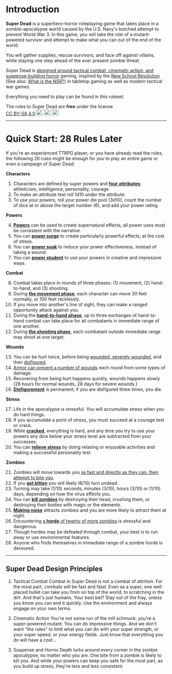 # Introduction

**Super Dead** is a superhero-horror roleplaying game that takes place in a zombie-apocalypse world caused by the U.S. Navy's botched attempt to prevent World War 3. In this game, you will take the role of a mutant-powered survivor and attempt to make what you can out of the end of the world.

You will gather supplies, rescue survivors, and face off against villains, while staying one step ahead of the ever present zombie threat.

Super Dead is [designed around tactical combat, cinematic action, and suspense-building horror](./1_introduction.md#super-dead-design-principles) gaming, inspired by the [New School Revolution](https://boneboxchant.wordpress.com/2022/05/04/revisiting-the-nsr/) (See also: [What is the NSR?](https://www.congas.blog/what-is-the-nsr/)) in tabletop gaming as well as modern tactical war games.

Everything you need to play can be found in this ruleset.

<p xmlns:cc="http://creativecommons.org/ns#" xmlns:dct="http://purl.org/dc/terms/">The rules to Super Dead are <strong>free</strong> under the license <a href="https://creativecommons.org/licenses/by-sa/4.0/?ref=chooser-v1" target="_blank" rel="license noopener noreferrer" style="display:inline-block;">CC BY-SA 4.0<img style="height:22px!important;margin-left:3px;vertical-align:text-bottom;" src="https://mirrors.creativecommons.org/presskit/icons/cc.svg?ref=chooser-v1" alt=""><img style="height:22px!important;margin-left:3px;vertical-align:text-bottom;" src="https://mirrors.creativecommons.org/presskit/icons/by.svg?ref=chooser-v1" alt=""><img style="height:22px!important;margin-left:3px;vertical-align:text-bottom;" src="https://mirrors.creativecommons.org/presskit/icons/sa.svg?ref=chooser-v1" alt=""></a></p>

-----

# Quick Start: 28 Rules Later

If you're an experienced TTRPG player, or you have already read the rules, the following 28 rules might be enough for you to play an entire game or even a campaign of Super Dead.

**Characters**

1. Characters are defined by super powers and [**four attributes**](2_characters.md#attributes-and-saves): athleticism, intelligence, personality, courage.
2. To make an attribute test roll 1d10 under the attribute.
3. To use your powers, roll your power die pool (3d10), count the number of dice at or above the target number (6), and add your power rating.

**Powers**

4. [**Powers**](3_powers.md) can be used to create supernatural effects; all power uses must be consistent with the narrative.
5. You can [__power surge__](3_powers.md#power-surge) to create particularly powerful effects, at the cost of stress.
6. You can [__power soak__](3_powers.md#power-soak) to reduce your power effectiveness, instead of taking a wound.
7. You can [__power student__](3_powers.md#power-stunt) to use your powers in creative and impressive ways.

**Combat**

8. Combat takes place in rounds of three phases: (1) movement, (2) hand-to-hand, and (3) shooting.
2. During **[the movement phase](4_combat.md#the-movement-phase)**, each character can move 30 feet normally, or 100 feet recklessly.
3. If you move into another's line of sight, they can make a ranged opportunity attack against you.
4. During the **[hand-to-hand phase](4_combat.md#the-hand-to-hand-phase)**, up to three exchanges of hand-to-hand combat can take place for all combatants in immediate range of one another.
5. During **[the shooting phase](4_combat.md#the-shooting-phase)**, each combatant outside immediate range may shoot at one target.

**Wounds**

13. You can be hurt twice, before being [wounded, severely wounded](4_combat.md#being-wounded), and then [disfigured](4_combat.md#disfigurement-and-death).
2. [Armor can prevent a number of wounds](5_gear.md#armor) each round from some types of damage.
3. Recovering from being hurt happens quickly, wounds happens slowly (28 hours for normal wounds, 28 days for severe wounds.)
4. [**Disfigurement**](4_combat.md#disfigurement-and-death) is permanent; if you are disfigured three times, you die.

**Stress**

17. Life in the apocalypse is stressful. You will accumulate stress when you do hard things.
2.  If you accumulate a point of stress, you must succeed at a courage test or crack.
3.  While [**cracked**](2_characters.md#stress), everything is hard, and any time you try to use your powers any dice below your stress level are subtracted from your successes.
4.  You can [**relieve stress**](2_characters.md#stress-relief) by doing relaxing or enjoyable activities and making a successful personality test.

**Zombies**

21. Zombies will move towards you [as fast and directly as they can, then attempt to bite you](6_zombies.md#the-zomb-3).
2. If you [**get bitten**](6_zombies.md#zombies-bites-and-turning-undead) you will likely (8/10) turn undead.
2. Turning may take (1/10) seconds, minutes (3/10), hours (3/10) or (1/10) days, depending on how the virus effects you.
2. You can [**kill zombies**](6_zombies.md#killing-zombies) by destroying their head, crushing them, or destroying their bodies with magic or the elements.
2. [**Making noise**](6_zombies.md#threat-and-noise) attracts zombies and you are more likely to attract them at night.
2. Encountering [a **horde** of twenty of more zombies](6_zombies.md#zombie-hordes) is stressful and dangerous.
2. Though hordes may be defeated through combat, your best is to run away or use environmental features.
2. Anyone who finds themselves in immediate range of a zombie horde is devoured.


----

## Super Dead Design Principles

1. Tactical Combat
Combat in Super Dead is not a combat of attrition. For the most part, combats will be fast and fatal. Even as a super, one well placed bullet can take you from on top of the world, to scratching in the dirt. And that's just humans. Your best bet? Stay out of the fray, unless you know you can end it quickly. Use the environment and always engage on your own terms.

2. Cinematic Action
You're not some run of the mill schmuck: you're a super-powered mutant. You can do impressive things. And we don't want "the rules" to limit what you can do with your super strength, or your super speed, or your energy fields. Just know that everything you do will have a cost...

3. Suspense and Horror
Death lurks around every corner in the zombie apocalypse, no matter who you are. One bite from a zombie is likely to kill you. And while your powers can keep you safe for the most part, as you build up stress, they're less and less consistent.